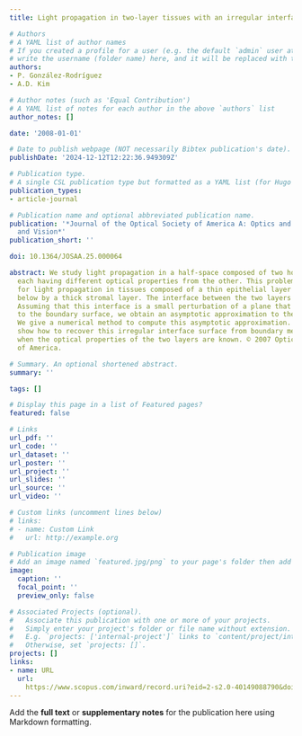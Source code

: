 ```yaml
---
title: Light propagation in two-layer tissues with an irregular interface

# Authors
# A YAML list of author names
# If you created a profile for a user (e.g. the default `admin` user at `content/authors/admin/`), 
# write the username (folder name) here, and it will be replaced with their full name and linked to their profile.
authors:
- P. González-Rodríguez
- A.D. Kim

# Author notes (such as 'Equal Contribution')
# A YAML list of notes for each author in the above `authors` list
author_notes: []

date: '2008-01-01'

# Date to publish webpage (NOT necessarily Bibtex publication's date).
publishDate: '2024-12-12T12:22:36.949309Z'

# Publication type.
# A single CSL publication type but formatted as a YAML list (for Hugo requirements).
publication_types:
- article-journal

# Publication name and optional abbreviated publication name.
publication: '*Journal of the Optical Society of America A: Optics and Image Science,
  and Vision*'
publication_short: ''

doi: 10.1364/JOSAA.25.000064

abstract: We study light propagation in a half-space composed of two homogeneous layers
  each having different optical properties from the other. This problem is a model
  for light propagation in tissues composed of a thin epithelial layer supported from
  below by a thick stromal layer. The interface between the two layers is irregular.
  Assuming that this interface is a small perturbation of a plane that is parallel
  to the boundary surface, we obtain an asymptotic approximation to the solution.
  We give a numerical method to compute this asymptotic approximation. Finally, we
  show how to recover this irregular interface surface from boundary measurements
  when the optical properties of the two layers are known. © 2007 Optical Society
  of America.

# Summary. An optional shortened abstract.
summary: ''

tags: []

# Display this page in a list of Featured pages?
featured: false

# Links
url_pdf: ''
url_code: ''
url_dataset: ''
url_poster: ''
url_project: ''
url_slides: ''
url_source: ''
url_video: ''

# Custom links (uncomment lines below)
# links:
# - name: Custom Link
#   url: http://example.org

# Publication image
# Add an image named `featured.jpg/png` to your page's folder then add a caption below.
image:
  caption: ''
  focal_point: ''
  preview_only: false

# Associated Projects (optional).
#   Associate this publication with one or more of your projects.
#   Simply enter your project's folder or file name without extension.
#   E.g. `projects: ['internal-project']` links to `content/project/internal-project/index.md`.
#   Otherwise, set `projects: []`.
projects: []
links:
- name: URL
  url: 
    https://www.scopus.com/inward/record.uri?eid=2-s2.0-40149088790&doi=10.1364%2fJOSAA.25.000064&partnerID=40&md5=36316c672349aace1008f69050c80b04
---
```


Add the **full text** or **supplementary notes** for the publication here using Markdown formatting.
